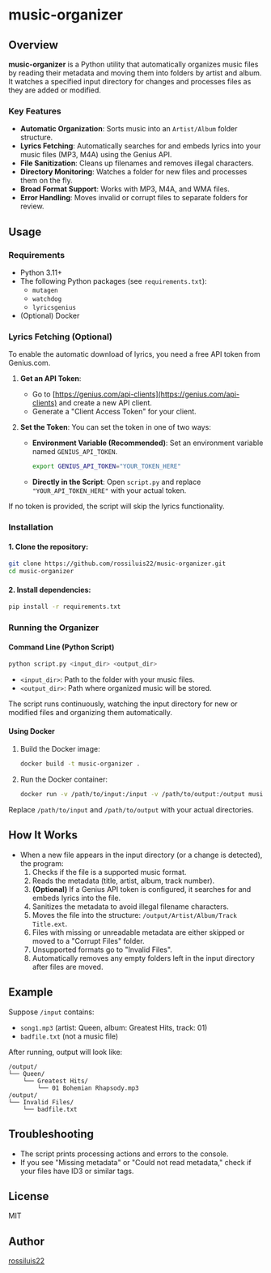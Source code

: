 # music-organizer

## Overview

**music-organizer** is a Python utility that automatically organizes music files by reading their metadata and moving them into folders by artist and album. It watches a specified input directory for changes and processes files as they are added or modified.

### Key Features

- **Automatic Organization**: Sorts music into an `Artist/Album` folder structure.
- **Lyrics Fetching**: Automatically searches for and embeds lyrics into your music files (MP3, M4A) using the Genius API.
- **File Sanitization**: Cleans up filenames and removes illegal characters.
- **Directory Monitoring**: Watches a folder for new files and processes them on the fly.
- **Broad Format Support**: Works with MP3, M4A, and WMA files.
- **Error Handling**: Moves invalid or corrupt files to separate folders for review.

## Usage

### Requirements

- Python 3.11+
- The following Python packages (see `requirements.txt`):
  - `mutagen`
  - `watchdog`
  - `lyricsgenius`
- (Optional) Docker

### Lyrics Fetching (Optional)

To enable the automatic download of lyrics, you need a free API token from Genius.com.

1. **Get an API Token**:
   - Go to [https://genius.com/api-clients](https://genius.com/api-clients) and create a new API client.
   - Generate a "Client Access Token" for your client.

2. **Set the Token**:
   You can set the token in one of two ways:
   - **Environment Variable (Recommended)**: Set an environment variable named `GENIUS_API_TOKEN`.
     ```sh
     export GENIUS_API_TOKEN="YOUR_TOKEN_HERE"
     ```
   - **Directly in the Script**: Open `script.py` and replace `"YOUR_API_TOKEN_HERE"` with your actual token.

If no token is provided, the script will skip the lyrics functionality.

### Installation

#### 1. **Clone the repository:**
```sh
git clone https://github.com/rossiluis22/music-organizer.git
cd music-organizer
```

#### 2. **Install dependencies:**
```sh
pip install -r requirements.txt
```

### Running the Organizer

#### **Command Line (Python Script)**

```sh
python script.py <input_dir> <output_dir>
```

- `<input_dir>`: Path to the folder with your music files.
- `<output_dir>`: Path where organized music will be stored.

The script runs continuously, watching the input directory for new or modified files and organizing them automatically.

#### **Using Docker**

1. Build the Docker image:
   ```sh
   docker build -t music-organizer .
   ```
2. Run the Docker container:
   ```sh
   docker run -v /path/to/input:/input -v /path/to/output:/output music-organizer
   ```

Replace `/path/to/input` and `/path/to/output` with your actual directories.

## How It Works

- When a new file appears in the input directory (or a change is detected), the program:
  1. Checks if the file is a supported music format.
  2. Reads the metadata (title, artist, album, track number).
  3. **(Optional)** If a Genius API token is configured, it searches for and embeds lyrics into the file.
  4. Sanitizes the metadata to avoid illegal filename characters.
  5. Moves the file into the structure: `/output/Artist/Album/Track Title.ext`.
  6. Files with missing or unreadable metadata are either skipped or moved to a "Corrupt Files" folder.
  6. Unsupported formats go to "Invalid Files".
  7. Automatically removes any empty folders left in the input directory after files are moved.

## Example

Suppose `/input` contains:

- `song1.mp3` (artist: Queen, album: Greatest Hits, track: 01)
- `badfile.txt` (not a music file)

After running, output will look like:

```
/output/
└── Queen/
    └── Greatest Hits/
        └── 01 Bohemian Rhapsody.mp3
/output/
└── Invalid Files/
    └── badfile.txt
```

## Troubleshooting

- The script prints processing actions and errors to the console.
- If you see "Missing metadata" or "Could not read metadata," check if your files have ID3 or similar tags.

## License

MIT

## Author

[rossiluis22](https://github.com/rossiluis22)
